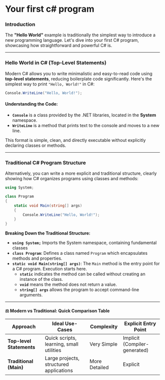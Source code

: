 # Your first c# program

### Introduction

The **"Hello World"** example is traditionally the simplest way to introduce a new programming language. Let's dive into your first C# program, showcasing how straightforward and powerful C# is.

***

### Hello World in C# (Top-Level Statements)

Modern C# allows you to write minimalistic and easy-to-read code using **top-level statements**, reducing boilerplate code significantly. Here's the simplest way to print `"Hello, World!"` in C#:

```csharp
Console.WriteLine("Hello, World!");
```

#### **Understanding the Code:**

* **`Console`** is a class provided by the .NET libraries, located in the **System** namespace.
* **`WriteLine`** is a method that prints text to the console and moves to a new line.

This format is simple, clean, and directly executable without explicitly declaring classes or methods.

***

### Traditional C# Program Structure

Alternatively, you can write a more explicit and traditional structure, clearly showing how C# organizes programs using classes and methods:

```csharp
using System;

class Program
{
    static void Main(string[] args)
    {
        Console.WriteLine("Hello, World!");
    }
}
```

**Breaking Down the Traditional Structure:**

* **`using System;`** Imports the System namespace, containing fundamental classes&#x20;
* **`class Program`**: Defines a class named `Program` which encapsulates methods and properties.
* **`static void Main(string[] args)`**: The `Main` method is the entry point for a C# program. Execution starts here.
  * **`static`** indicates the method can be called without creating an instance of the class.
  * **`void`** means the method does not return a value.
  * **`string[] args`** allows the program to accept command-line arguments.

***

#### ⚖️ Modern vs Traditional: Quick Comparison Table

| Approach                 | Ideal Use-Cases                          | Complexity    | Explicit Entry Point          |
| ------------------------ | ---------------------------------------- | ------------- | ----------------------------- |
| **Top-level Statements** | Quick scripts, learning, small utilities | Very Simple   | Implicit (Compiler-generated) |
| **Traditional (Main)**   | Large projects, structured applications  | More Detailed | Explicit                      |
